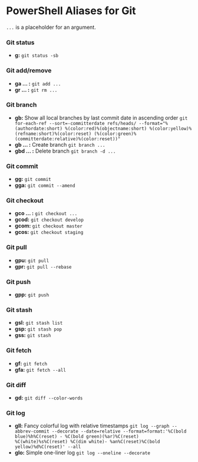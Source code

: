 # PowerShell Aliases for Git

`...` is a placeholder for an argument.

### Git status
- **g:** `git status -sb`

### Git add/remove
- **ga ... :** `git add ...`
- **gr ... :** `git rm ...`

### Git branch
- **gb:** Show all local branches by last commit date in ascending order `git for-each-ref --sort=-committerdate refs/heads/ --format="%(authordate:short) %(color:red)%(objectname:short) %(color:yellow)%(refname:short)%(color:reset) (%(color:green)%(committerdate:relative)%(color:reset))"`
- **gb ... :** Create branch `git branch ...`
- **gbd ... :** Delete branch `git branch -d ...`

### Git commit
- **gg:** `git commit`
- **gga:** `git commit --amend`

### Git checkout
- **gco ... :** `git checkout ...`
- **gcod:** `git checkout develop`
- **gcom:** `git checkout master`
- **gcos:** `git checkout staging`

### Git pull
- **gpu:** `git pull`
- **gpr:** `git pull --rebase`

### Git push
- **gpp:** `git push`

### Git stash
- **gsl:** `git stash list`
- **gsp:** `git stash pop`
- **gss:** `git stash`

### Git fetch
- **gf:**  `git fetch`
- **gfa:** `git fetch --all`

### Git diff
- **gd:** `git diff --color-words`

### Git log
- **gll:** Fancy colorful log with relative timestamps `git log --graph --abbrev-commit --decorate --date=relative --format=format:'%C(bold blue)%h%C(reset) - %C(bold green)(%ar)%C(reset) %C(white)%s%C(reset) %C(dim white)- %an%C(reset)%C(bold yellow)%d%C(reset)' --all`
- **glo:** Simple one-liner log `git log --oneline --decorate`

